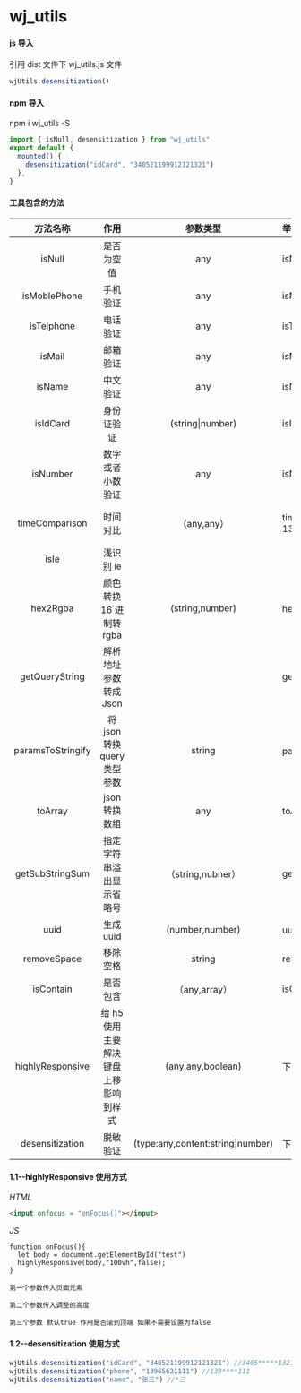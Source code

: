 # wj_utils

#### js 导入

引用 dist 文件下 wj_utils.js 文件

```javascript
wjUtils.desensitization()
```

#### npm 导入

npm i wj_utils -S

```javascript
import { isNull, desensitization } from "wj_utils"
export default {
  mounted() {
    desensitization("idCard", "340521199912121321")
  },
}
```

#### 工具包含的方法

|     方法名称      |                 作用                 |             参数类型              | 举例                                      |         可选参数         | 返回                       |
| :---------------: | :----------------------------------: | :-------------------------------: | :---------------------------------------- | :----------------------: | -------------------------- |
|      isNull       |              是否为空值              |                any                | isNull(value)                             |                          | boolean                    |
|   isMoblePhone    |               手机验证               |                any                | isMoblePhone(value)                       |                          | boolean                    |
|    isTelphone     |               电话验证               |                any                | isTelphone(value)                         |                          | boolean                    |
|      isMail       |               邮箱验证               |                any                | isMail(value)                             |                          | boolean                    |
|      isName       |               中文验证               |                any                | isName(value)                             |                          | boolean                    |
|     isIdCard      |              身份证验证              |         (string\|number)          | isIdCard(value)                           |                          | boolean                    |
|     isNumber      |           数字或者小数验证           |                any                | isNumber(value)                           |                          | boolean                    |
|  timeComparison   |               时间对比               |            （any,any）            | timeComparison("2020-02-13","2020-02-12") |                          | boolean（true:第一个值大） |
|       isIe        |              浅识别 ie               |                                   |                                           |                          |                            |
|     hex2Rgba      |       颜色转换 16 进制转 rgba        |          (string,number)          | hex2Rgba(16 进制颜色,透明度)              |                          | rgba(0,0,0,1)              |
|  getQueryString   |        解析地址参数转成 Json         |                                   | getQueryString()                          |                          | object                     |
| paramsToStringify |     将 json 转换 query 类型参数      |              string               | paramsToStringify(对象)                   |                          | string                     |
|      toArray      |            json 转换数组             |                any                | toArray("1,22,3")                         |                          | [1,2,3]                    |
|  getSubStringSum  |       指定字符串溢出显示省略号       |         （string,nubner）         | getSubStringSum(“123154”,5)               |                          | 1231...                    |
|       uuid        |              生成 uuid               |          (number,number)          | uuid(长度,进制数)                         |                          | string                     |
|    removeSpace    |               移除空格               |              string               | removeSpace(" test ")                     |                          | test/string                |
|     isContain     |               是否包含               |           （any,array）           | isContain(a,["a","b"])                    |                          | boolean                    |
| highlyResponsive  | 给 h5 使用主要解决键盘上移影响到样式 |         (any,any,boolean)         | 下面所示（1.1）                           |                          |                            |
|  desensitization  |               脱敏验证               | (type:any,content:string\|number) | 下面所示（1.2）                           | type:idCard\|phone\|name | string                     |

#### 1.1--highlyResponsive 使用方式

_HTML_

```html
<input onfocus = "onFocus()"></input>
```

_JS_

```
function onFocus(){
  let body = document.getElementById("test")
  highlyResponsive(body,"100vh",false);
}
```

`第一个参数传入页面元素`

`第二个参数传入调整的高度`

`第三个参数 默认true 作用是否滚到顶端 如果不需要设置为false`

#### 1.2--desensitization 使用方式

```javascript
wjUtils.desensitization("idCard", "340521199912121321") //3405*****1321
wjUtils.desensitization("phone", "13965621111") //139****111
wjUtils.desensitization("name", "张三") //*三
```
